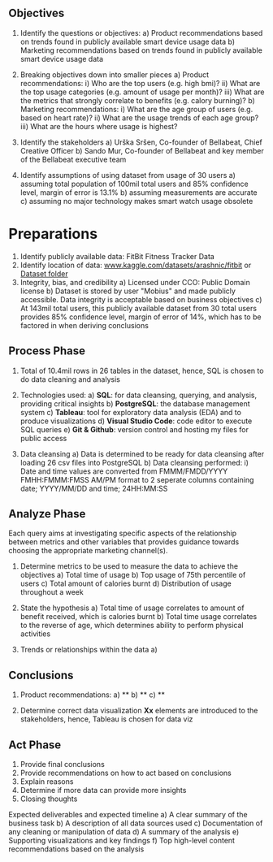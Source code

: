 ## Objectives
1)	Identify the questions or objectives:
a) Product recommendations based on trends found in publicly available smart device usage data
b) Marketing recommendations based on trends found in publicly available smart device usage data

2)  Breaking objectives down into smaller pieces
a)  Product recommendations:
 i) Who are the top users (e.g. high bmi)?
 ii)  What are the top usage categories (e.g. amount of usage per month)?
 iii) What are the metrics that strongly correlate to benefits (e.g. calory burning)?
b)  Marketing recommendations:
 i) What are the age group of users (e.g. based on heart rate)?
 ii) What are the usage trends of each age group?
 iii) What are the hours where usage is highest?

3)	Identify the stakeholders
a)	Urška Sršen, Co-founder of Bellabeat, Chief Creative Officer
b)	Sando Mur, Co-founder of Bellabeat and key member of the Bellabeat executive team

4)  Identify assumptions of using dataset from usage of 30 users
a)	assuming total population of 100mil total users and 85% confidence level, margin of error is 13.1%
b)  assuming measurements are accurate
c)  assuming no major technology makes smart watch usage obsolete

# Preparations
1)	Identify publicly available data: FitBit Fitness Tracker Data
2)	Identify location of data: www.kaggle.com/datasets/arashnic/fitbit or [Dataset folder](bellabeat/dataset)
3)	Integrity, bias, and credibility
a) Licensed under CCO: Public Domain license
b) Dataset is stored by user "Mobius" and made publicly accessible. Data integrity is acceptable based on business objectives
c)	At 143mil total users, this publicly available dataset from 30 total users provides 85% confidence level, margin of error of 14%, which has to be factored in when deriving conclusions

## Process Phase
1) Total of 10.4mil rows in 26 tables in the dataset, hence, SQL is chosen to do data cleaning and analysis
2) Technologies used:
a) **SQL**: for data cleansing, querying, and analysis, providing critical insights
b) **PostgreSQL**: the database management system
c) **Tableau**: tool for exploratory data analysis (EDA) and to produce visualizations
d) **Visual Studio Code**: code editor to execute SQL queries
e) **Git & Github**: version control and hosting my files for public access

3)	Data cleansing
a) Data is determined to be ready for data cleansing after loading 26 csv files into PostgreSQL
b) Data cleansing performed:
 i) Date and time values are converted from FMMM/FMDD/YYYY FMHH:FMMM:FMSS AM/PM format to 2 seperate columns containing date; YYYY/MM/DD and time; 24HH:MM:SS

## Analyze Phase
Each query aims at investigating specific aspects of the relationship between metrics and other variables that provides guidance towards choosing the appropriate marketing channel(s).
1)	Determine metrics to be used to measure the data to achieve the objectives
a)  Total time of usage
b)  Top usage of 75th percentile of users
c)  Total amount of calories burnt
d)  Distribution of usage throughout a week

2)	State the hypothesis
a)	Total time of usage correlates to amount of benefit received, which is calories burnt
b)	Total time usage correlates to the reverse of age, which determines ability to perform physical activities

4)	Trends or relationships within the data
a)  


## Conclusions
1) Product recommendations:
a) **
b) **
c) **

4)	Determine correct data visualization
**Xx** elements are introduced to the stakeholders, hence, Tableau is chosen for data viz

## Act Phase
1)	Provide final conclusions
2)	Provide recommendations on how to act based on conclusions
3)	Explain reasons
4)	Determine if more data can provide more insights
5)	Closing thoughts

Expected deliverables and expected timeline
a)	A clear summary of the business task
b)	A description of all data sources used
c)	Documentation of any cleaning or manipulation of data
d)	A summary of the analysis
e)	Supporting visualizations and key findings
f)	Top high-level content recommendations based on the analysis
